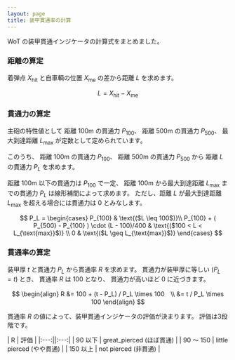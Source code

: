 ```yaml
---
layout: page
title: 装甲貫通率の計算
---
```

WoT の装甲貫通インジケータの計算式をまとめました。

### 距離の算定

着弾点 $X_{\text{hit}}$ と自車輌の位置 $X_{\text{me}}$ の差から距離 $L$ を求めます。

$$
L = X_{\text{hit}} - X_\text{me}
$$

### 貫通力の算定

主砲の特性値として
距離 100m の貫通力 $P_{100}$、
距離 500m の貫通力 $P_{500}$、
最大到達距離 $L_{\text{max}}$
が定数として定められています。

このうち、
距離 100m の貫通力 $P_{100}$、
距離 500m の貫通力 $P_{500}$ から
距離 $L$ の貫通力 $P_L$ を求めます。

距離 100m 以下の貫通力は $P_{100}$ で一定、
距離 100m から最大到達距離 $L_{\text{max}}$ までの貫通力 $P_L$ は線形補間によって求めます。
ただし、距離 $L$ が最大到達距離 $L_{\text{max}}$ を超える場合には貫通力は 0 とみなします。

$$
P_L =
\begin{cases}
P_{100} & \text{($L \leq 100$)}\\
P_{100} + ( P_{500} - P_{100} ) \cdot (L - 100)/400 & \text{($100 < L < L_{\text{max}}$)} \\
0 & \text{($L \geq L_{\text{max}}$)}
\end{cases}
$$


### 貫通率の算定

装甲厚 $t$ と貫通力 $P_L$ から貫通率 $R$ を求めます。
貫通力が装甲厚に等しい ($P_L = t$) とき、
貫通率 $R$ は 100 となり、
貫通力が高いほど 0 に近づきます。 

$$
\begin{align}
R &= 100 + (t - P_L) / P_L \times 100　\\
&= t / P_L \times 100
\end{align}
$$

貫通率 $R$ の値によって、装甲貫通インジケータの評価が決まります。
評価は3段階です。

| R | 評価 |
|:---:||:---:|
| 90 以下 | great_pierced (ほぼ貫通) |
| 90 ～ 150 | little pierced (やや貫通) | 
| 150 以上 | not pierced (非貫通) |
